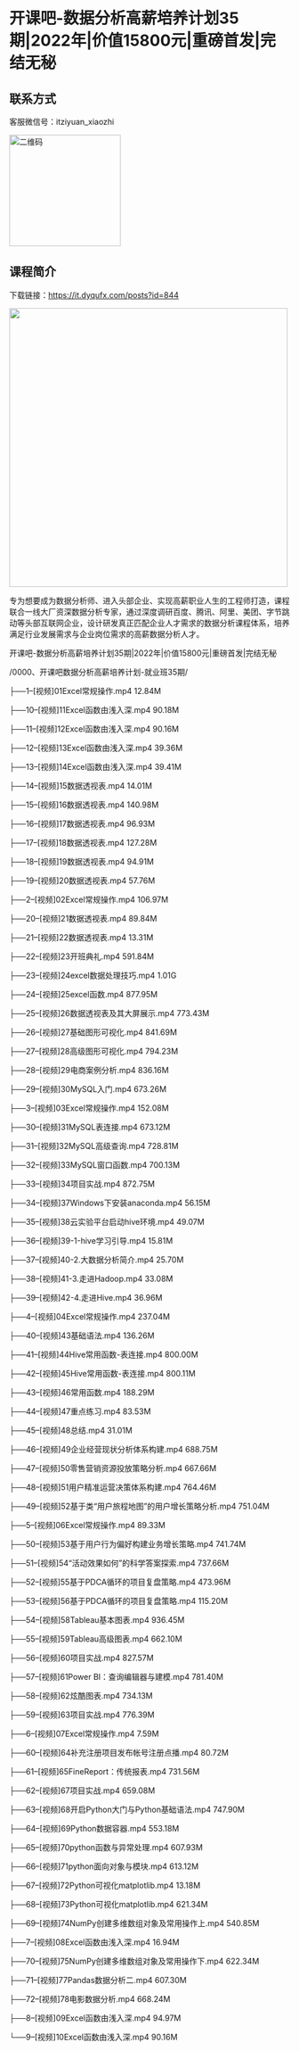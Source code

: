 # 开课吧-数据分析高薪培养计划35期|2022年|价值15800元|重磅首发|完结无秘

## 联系方式

客服微信号：itziyuan_xiaozhi

<img src="https://ziyuanyun.oss-cn-guangzhou.aliyuncs.com/common/20240614073449/666b82192834a.jpg" width="200" height="200" alt="二维码">

## 课程简介

下载链接：https://it.dyqufx.com/posts?id=844

<img src="https://ziyuanyun.oss-cn-guangzhou.aliyuncs.com/yun/20240515152342/664462fee6760.jpg" width="500" alt="">

  专为想要成为数据分析师、进入头部企业、实现高薪职业人生的工程师打造，课程联合一线大厂资深数据分析专家，通过深度调研百度、腾讯、阿里、美团、字节跳动等头部互联网企业，设计研发真正匹配企业人才需求的数据分析课程体系，培养满足行业发展需求与企业岗位需求的高薪数据分析人才。

 开课吧-数据分析高薪培养计划35期|2022年|价值15800元|重磅首发|完结无秘



 /0000、开课吧数据分析高薪培养计划-就业班35期/

 ├──1–[视频]01Excel常规操作.mp4 12.84M

 ├──10–[视频]11Excel函数由浅入深.mp4 90.18M

 ├──11–[视频]12Excel函数由浅入深.mp4 90.16M

 ├──12–[视频]13Excel函数由浅入深.mp4 39.36M

 ├──13–[视频]14Excel函数由浅入深.mp4 39.41M

 ├──14–[视频]15数据透视表.mp4 14.01M

 ├──15–[视频]16数据透视表.mp4 140.98M

 ├──16–[视频]17数据透视表.mp4 96.93M

 ├──17–[视频]18数据透视表.mp4 127.28M

 ├──18–[视频]19数据透视表.mp4 94.91M

 ├──19–[视频]20数据透视表.mp4 57.76M

 ├──2–[视频]02Excel常规操作.mp4 106.97M

 ├──20–[视频]21数据透视表.mp4 89.84M

 ├──21–[视频]22数据透视表.mp4 13.31M

 ├──22–[视频]23开班典礼.mp4 591.84M

 ├──23–[视频]24excel数据处理技巧.mp4 1.01G

 ├──24–[视频]25excel函数.mp4 877.95M

 ├──25–[视频]26数据透视表及其大屏展示.mp4 773.43M

 ├──26–[视频]27基础图形可视化.mp4 841.69M

 ├──27–[视频]28高级图形可视化.mp4 794.23M

 ├──28–[视频]29电商案例分析.mp4 836.16M

 ├──29–[视频]30MySQL入门.mp4 673.26M

 ├──3–[视频]03Excel常规操作.mp4 152.08M

 ├──30–[视频]31MySQL表连接.mp4 673.12M

 ├──31–[视频]32MySQL高级查询.mp4 728.81M

 ├──32–[视频]33MySQL窗口函数.mp4 700.13M

 ├──33–[视频]34项目实战.mp4 872.75M

 ├──34–[视频]37Windows下安装anaconda.mp4 56.15M

 ├──35–[视频]38云实验平台启动hive环境.mp4 49.07M

 ├──36–[视频]39-1-hive学习引导.mp4 15.81M

 ├──37–[视频]40-2.大数据分析简介.mp4 25.70M

 ├──38–[视频]41-3.走进Hadoop.mp4 33.08M

 ├──39–[视频]42-4.走进Hive.mp4 36.96M

 ├──4–[视频]04Excel常规操作.mp4 237.04M

 ├──40–[视频]43基础语法.mp4 136.26M

 ├──41–[视频]44Hive常用函数-表连接.mp4 800.00M

 ├──42–[视频]45Hive常用函数-表连接.mp4 800.11M

 ├──43–[视频]46常用函数.mp4 188.29M

 ├──44–[视频]47重点练习.mp4 83.53M

 ├──45–[视频]48总结.mp4 31.01M

 ├──46–[视频]49企业经营现状分析体系构建.mp4 688.75M

 ├──47–[视频]50零售营销资源投放策略分析.mp4 667.66M

 ├──48–[视频]51用户精准运营决策体系构建.mp4 764.46M

 ├──49–[视频]52基于类“用户旅程地图”的用户增长策略分析.mp4 751.04M

 ├──5–[视频]06Excel常规操作.mp4 89.33M

 ├──50–[视频]53基于用户行为偏好构建业务增长策略.mp4 741.74M

 ├──51–[视频]54“活动效果如何”的科学答案探索.mp4 737.66M

 ├──52–[视频]55基于PDCA循环的项目复盘策略.mp4 473.96M

 ├──53–[视频]56基于PDCA循环的项目复盘策略.mp4 115.20M

 ├──54–[视频]58Tableau基本图表.mp4 936.45M

 ├──55–[视频]59Tableau高级图表.mp4 662.10M

 ├──56–[视频]60项目实战.mp4 827.57M

 ├──57–[视频]61Power BI：查询编辑器与建模.mp4 781.40M

 ├──58–[视频]62炫酷图表.mp4 734.13M

 ├──59–[视频]63项目实战.mp4 776.39M

 ├──6–[视频]07Excel常规操作.mp4 7.59M

 ├──60–[视频]64补充注册项目发布帐号注册点播.mp4 80.72M

 ├──61–[视频]65FineReport：传统报表.mp4 731.56M

 ├──62–[视频]67项目实战.mp4 659.08M

 ├──63–[视频]68开启Python大门与Python基础语法.mp4 747.90M

 ├──64–[视频]69Python数据容器.mp4 553.18M

 ├──65–[视频]70python函数与异常处理.mp4 607.93M

 ├──66–[视频]71python面向对象与模块.mp4 613.12M

 ├──67–[视频]72Python可视化matplotlib.mp4 13.18M

 ├──68–[视频]73Python可视化matplotlib.mp4 621.34M

 ├──69–[视频]74NumPy创建多维数组对象及常用操作上.mp4 540.85M

 ├──7–[视频]08Excel函数由浅入深.mp4 16.94M

 ├──70–[视频]75NumPy创建多维数组对象及常用操作下.mp4 622.34M

 ├──71–[视频]77Pandas数据分析二.mp4 607.30M

 ├──72–[视频]78电影数据分析.mp4 668.24M

 ├──8–[视频]09Excel函数由浅入深.mp4 94.97M

 └──9–[视频]10Excel函数由浅入深.mp4 90.16M

  
